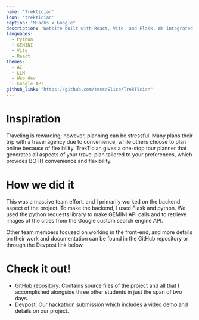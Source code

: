 ```yaml
---
name: 'Trektician'
icon: 'trektician'
caption: "MHacks x Google"
description: 'Website built with React, Vite, and Flask. We integrated multiple Google APIs into the backend.'
languages:
  - Python
  - GEMINI
  - Vite
  - React
themes:
  - AI
  - LLM
  - Web dev
  - Google API
github_link: "https://github.com/tessaSlice/TrekTician"
---
```


# Inspiration

Traveling is rewarding; however, planning can be stressful. Many plans their trip with a travel agency due to convenience, while others choose to plan online because of flexibility. TrekTician gives a one-stop tour planner that generates all aspects of your travel plan tailored to your preferences, which provides BOTH convenience and flexibility.

# How we did it

This was a massive team effort, and I primarily worked on the backend aspect of the project. To make the backend, I used Flask and python. We used the python requests library to make GEMINI API calls and to retrieve images of the cities from the Google custom search engine API. 

Other team members focused on working in the front-end, and more details on their work and documentation can be found in the GitHub repository or through the Devpost link below. 

# Check it out!

- [GitHub repository](https://github.com/tessaSlice/TrekTician): Contains source files of the project and all that I accomplished alongside three other students in just the span of two days. 
- [Devpost](https://devpost.com/software/trektician-simplify-travel-planning-without-sacrificing-fun): Our hackathon submission which includes a video demo and details on our project. 
